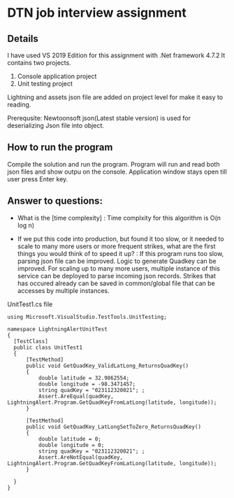 # DTN job interview assignment

## Details

I have used VS 2019 Edition for this assignment with .Net framework 4.7.2 
It contains two projects. 
1. Console application project
2. Unit testing project

Lightning and assets json file are added on project level for make it easy to reading. 

Prerequsite:
Newtoonsoft json(Latest stable version) is used for deserializing Json file into object.

## How to run the program
Compile the solution and run the program.
Program will run and read both json files and show outpu on the console. 
Application window stays open till user press Enter key.

## Answer to questions:
- What is the [time complexity] : Time complxity for this algorithm is O(n log n)

- If we put this code into production, but found it too slow, or it needed to scale to many more users or more frequent strikes, what are the first things you would think of to speed it up? : If this program runs too slow, parsing json file can be improved. Logic to generate Quadkey can be improved.   For scaling up to many more users, multiple instance of this service can be deployed to parse incoming json records.   Strikes that has occured already can be saved in common/global file that can be accesses by multiple instances.
 
UnitTest1.cs file
  ```
  using Microsoft.VisualStudio.TestTools.UnitTesting;

namespace LightningAlertUnitTest
{
    [TestClass]
    public class UnitTest1
    {
        [TestMethod]
        public void GetQuadKey_ValidLatLong_ReturnsQuadKey()
        {
            double latitude = 32.9862554;
            double longitude = -98.3471457;
            string quadKey = "023112320021"; ;
            Assert.AreEqual(quadKey, LightningAlert.Program.GetQuadKeyFromLatLong(latitude, longitude));
        }

        [TestMethod]
        public void GetQuadKey_LatLongSetToZero_ReturnsQuadKey()
        {
            double latitude = 0;
            double longitude = 0;
            string quadKey = "023112320021"; ;
            Assert.AreNotEqual(quadKey, LightningAlert.Program.GetQuadKeyFromLatLong(latitude, longitude));
        }

    }
}
```